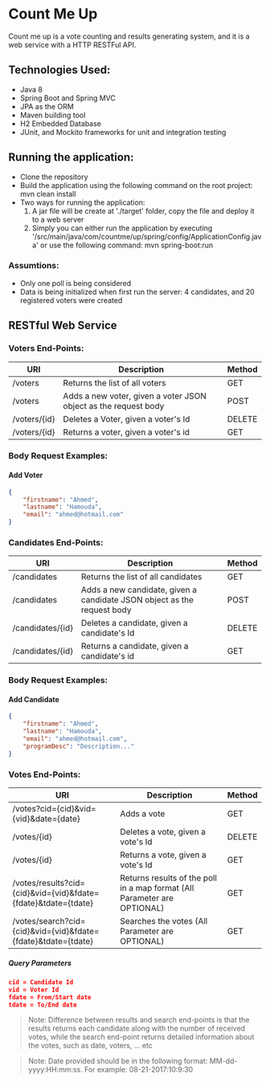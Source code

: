 # Count Me Up
Count me up is a vote counting and results generating system, and it is a web service with a HTTP RESTFul API.

## Technologies Used:
- Java 8
- Spring Boot and Spring MVC
- JPA as the ORM
- Maven building tool
- H2 Embedded Database
- JUnit, and Mockito frameworks for unit and integration testing

## Running the application:
- Clone the repository
- Build the application using the following command on the root project: mvn clean install
- Two ways for running the application:
	1. A jar file will be create at './target' folder, copy the file and deploy it to a web server
	2. Simply you can either run the application by executing '/src/main/java/com/countme/up/spring/config/ApplicationConfig.java' or use the following command: mvn spring-boot:run
	
### Assumtions:
- Only one poll is being considered
- Data is being initialized when first run the server: 4 candidates, and 20 registered voters were created

## RESTful Web Service
### Voters End-Points:
|              URI                   |                  Description                     		              |    Method   |
|------------------------------------|------------------------------------------------------------------------|-------------|
| /voters                            | Returns the list of all voters           							  |     GET     |
| /voters                         	 | Adds a new voter, given a voter JSON object as the request body        |    POST     |
| /voters/{id}                       | Deletes a Voter, given a voter's Id                                    |    DELETE   |
| /voters/{id}                 		 | Returns a voter, given a voter's id       						      |     GET     |

### Body Request Examples:
#### Add Voter
```json
{
  	"firstname": "Ahmed",
  	"lastname": "Hamouda",
  	"email": "ahmed@hotmail.com"
}
```

### Candidates End-Points:
|              URI                   |                  Description                     		              |    Method   |
|------------------------------------|------------------------------------------------------------------------|-------------|
| /candidates                        | Returns the list of all candidates           						  |     GET     |
| /candidates                        | Adds a new candidate, given a candidate JSON object as the request body|    POST     |
| /candidates/{id}                   | Deletes a candidate, given a candidate's Id                            |    DELETE   |
| /candidates/{id}                   | Returns a candidate, given a candidate's id       					  |     GET     |

### Body Request Examples:
#### Add Candidate
```json
{
  	"firstname": "Ahmed",
  	"lastname": "Hamouda",
  	"email": "ahmed@hotmail.com",
  	"programDesc": "Description..."
}
```

### Votes End-Points:
|              				URI                                 |                  Description                |    Method   |
|---------------------------------------------------------------|---------------------------------------------|-------------|
| /votes?cid={cid}&vid={vid}&date={date}                        | Adds a vote                                 |     GET     |
| /votes/{id}                       							| Deletes a vote, given a vote's Id           |    DELETE   |
| /votes/{id}                   							    | Returns a vote, given a vote's Id           |     GET     |
| /votes/results?cid={cid}&vid={vid}&fdate={fdate}&tdate={tdate}| Returns results of the poll in a map format (All Parameter are OPTIONAL) |     GET     |
| /votes/search?cid={cid}&vid={vid}&fdate={fdate}&tdate={tdate} | Searches the votes (All Parameter are OPTIONAL)     |     GET     |

##### Query Parameters
```json
cid = Candidate Id
vid = Voter Id
fdate = From/Start date
tdate = To/End date
```

> Note: Difference between results and search end-points is that the results returns each candidate along with the number of received votes, while the search end-point returns detailed information about the votes, such as date, voters, ... etc

> Note: Date provided should be in the following format: MM-dd-yyyy:HH:mm:ss. For example: 08-21-2017:10:9:30